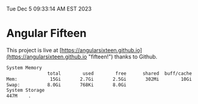Tue Dec  5 09:33:14 AM EST 2023

# Angular Fifteen


This project is live at [https://angularsixteen.github.io](https://angularsixteen.github.io "fifteen!") thanks to Github.

```bash
System Memory
               total        used        free      shared  buff/cache   available
Mem:            15Gi       2.7Gi       2.5Gi       302Mi        10Gi        12Gi
Swap:          8.0Gi       768Ki       8.0Gi
System Storage
447M	.
